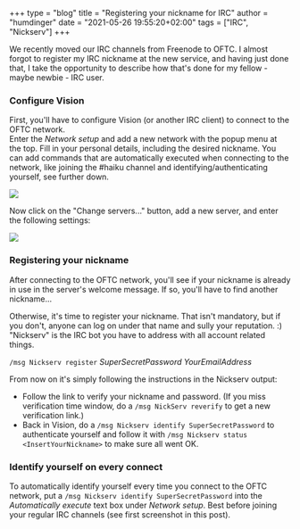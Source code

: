 +++
type = "blog"
title = "Registering your nickname for IRC"
author = "humdinger"
date = "2021-05-26 19:55:20+02:00"
tags = ["IRC", "Nickserv"]
+++

We recently moved our IRC channels from Freenode to OFTC. I almost forgot to register my IRC nickname at the new service, and having just done that, I take the opportunity to describe how that's done for my fellow - maybe newbie - IRC user.

### Configure Vision

First, you'll have to configure Vision (or another IRC client) to connect to the OFTC network.   
Enter the *Network setup* and add a new network with the popup menu at the top. Fill in your personal details, including the desired nickname. You can add commands that are automatically executed when connecting to the network, like joining the #haiku channel and identifying/authenticating yourself, see further down.

<img src="/files/blog/humdinger/Vision_network_setup.png"/>

Now click on the "Change servers..." button, add a new server, and enter the following settings:

<img src="/files/blog/humdinger/Vision_server_settings.png"/>

### Registering your nickname

After connecting to the OFTC network, you'll see if your nickname is already in use in the server's welcome message. If so, you'll have to find another nickname...

Otherwise, it's time to register your nickname. That isn't mandatory, but if you don't, anyone can log on under that name and sully your reputation. :)   
"Nickserv" is the IRC bot you have to address with all account related things.

`/msg Nickserv register` *SuperSecretPassword YourEmailAddress*

From now on it's simply following the instructions in the Nickserv output:

* Follow the link to verify your nickname and password. (If you miss verification time window, do a `/msg NickServ reverify` to get a new verification link.)
* Back in Vision, do a `/msg Nickserv identify SuperSecretPassword` to authenticate yourself and follow it with `/msg Nickserv status <InsertYourNickname>` to make sure all went OK.

### Identify yourself on every connect

To automatically identify yourself every time you connect to the OFTC network, put a `/msg Nickserv identify SuperSecretPassword` into the *Automatically execute* text box under *Network setup*. Best before joining your regular IRC channels (see first screenshot in this post).
